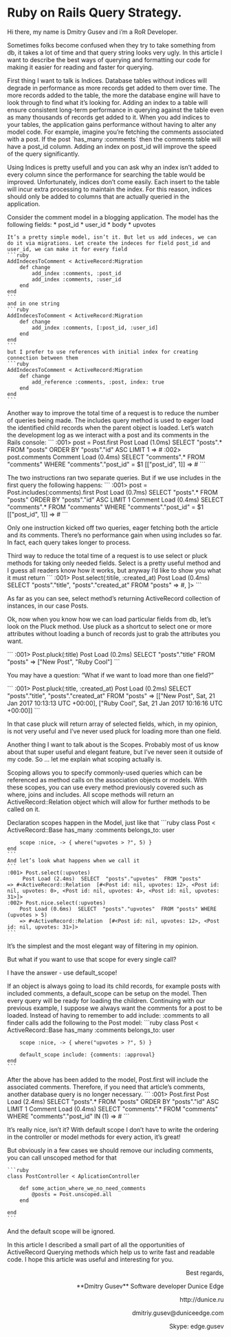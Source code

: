 # Ruby on Rails Query Strategy.
<p>Hi there, my name is Dmitry Gusev and i’m a RoR Developer.</p>
<p>
    Sometimes folks become confused when they try to take something from db, it takes a lot of time and that query string looks very ugly.
    In this article I want to describe the best ways of querying and formatting our code for making it easier for reading and faster for querying.
</p>
<p>
    First thing I want to talk is Indices. Database tables without indices will degrade in performance as more records get added to them over time.
    The more records added to the table, the more the database engine will have to look through to find what it’s looking for.
      Adding an index to a table will ensure consistent long-term performance in querying against the table even as many thousands of records get added to it.
    When you add indices to your tables, the application gains performance without having to alter any model code.
    For example, imagine you’re fetching the comments associated with a post. If the post `has_many :comments` then the comments table will have a post_id column.
    Adding an index on post_id will improve the speed of the query significantly.
</p>
<p>
    Using Indices is pretty usefull and you can ask why an index isn’t added to every column since the performance for searching the table would be improved. Unfortunately,
    indices don’t come easily. Each insert to the table will incur extra processing to maintain the index. For this reason, indices should only be added to columns that are actually
    queried in the application.
</p>
<p>
    Consider the comment model in a blogging application. The model has the following fields:
    * post_id
    * user_id
    * body
    * upvotes

    It’s a pretty simple model, isn’t it. But let us add indeces, we can do it via migrations. Let create the indeces for field post_id and user_id, we can make it for every field
    ```ruby
    AddIndecesToComment < ActiveRecord:Migration
        def change
            add_index :comments, :post_id
            add_index :comments, :user_id
        end
    end
    ```
    and in one string
    ```ruby
    AddIndecesToComment < ActiveRecord:Migration
        def change
            add_index :comments, [:post_id, :user_id]
        end
    end
    ```
    but I prefer to use references with initial index for creating connection between them
    ```ruby
    AddIndecesToComment < ActiveRecord:Migration
        def change
            add_reference :comments, :post, index: true
        end
    end
    ```
</p>
<p>
    Another way to improve the total time of a request is to reduce the number of queries being made. The includes query method is used to eager load the identified child records when the
    parent object is loaded. Let’s watch the development log as we interact with a post and its comments in the Rails console:
    ```
    :001> post = Post.first
        Post Load (1.0ms)  SELECT  "posts".* FROM "posts"  ORDER BY "posts"."id" ASC LIMIT 1
    => #<Post id: 1, title: "New Post", upvotes: 0, created_at: "2017-01-21 10:13:13", updated_at: "2017-01-21 10:13:13", user_id: 1>
    :002> post.comments
        Comment Load (0.4ms)  SELECT "comments".* FROM "comments" WHERE "comments"."post_id" = $1  [["post_id", 1]]
    => #<ActiveRecord::Associations::CollectionProxy  [#<Comment id: 1, body: "Good Post", upvotes: 0, post_id: 1, created_at: "2017-01-22 16:44:13", updated_at: "2017-01-22 16:44:13", user: id: 15>
    ```
</p>
<p>
    The two instructions ran two separate queries. But if we use includes in the first query the following happens:
    ```
    :001> post = Post.includes(:comments).first
        Post Load (0.7ms)  SELECT  "posts".* FROM "posts"  ORDER BY "posts"."id" ASC LIMIT 1
        Comment Load (0.4ms)  SELECT "comments".* FROM "comments" WHERE "comments"."post_id" = $1  [["post_id", 1]]
    => #<Post id: 1, title: "New Post", upvotes: 0, created_at: "2017-01-21 10:13:13", updated_at: "2017-01-21 10:13:13", user_id: 1>
    ```
</p>
<p>
    Only one instruction kicked off two queries, eager fetching both the article and its comments. There’s no performance gain when using includes so far.
    In fact, each query takes longer to process.
</p>
<p>
    Third way to reduce the total time of a request is to use select or pluck methods for taking only needed fields. Select is a pretty useful method and I guess all readers know how it works,
     but anyway I’d like to show you what it must return
    ```
    :001> Post.select(:titile, :created_at)
        Post Load (0.4ms)  SELECT  "posts"."title", "posts"."created_at"  FROM "posts"
    => #<ActiveRecord::Relation  [#<Post id: nil, title: "New Post", created_at: created_at: "2017-01-21 10:13:13">, <Post id: nil, title: "Ruby Cool", created_at: created_at: "2017-01-21 10:16:16" >]>
    ```
</p>
<p>
    As far as you can see, select method’s returning ActiveRecord collection of instances, in our case Posts.
</p>
<p>
    Ok, now when you know how we can load particular fields from db, let’s look on the Pluck method. Use pluck as a shortcut to select one or more attributes without loading a bunch of records
     just to grab the attributes you want.
</p>
```
:001> Post.pluck(:title)
    Post Load (0.2ms)  SELECT  "posts"."title"  FROM "posts"
=> ["New Post", "Ruby Cool"]
```

<p>You may have a question: “What if we want to load more than one field?”</p>
```
:001> Post.pluck(:title, :created_at)
    Post Load (0.2ms)  SELECT  "posts"."title", "posts"."created_at"  FROM "posts"
=> [["New Post", Sat, 21 Jan 2017 10:13:13 UTC +00:00], ["Ruby Cool", Sat, 21 Jan 2017 10:16:16 UTC +00:00]]
```

<p>
    In that case pluck will return array of selected fields, which, in my opinion, is not very useful and I’ve never used pluck for loading more than one field.
</p>
<p>
    Another thing I want to talk about is the Scopes. Probably most of us know about that super useful and elegant feature, but I’ve never seen it outside of my code.
     So … let me explain what scoping actually is.
</p>
<p>
    Scoping allows you to specify commonly-used queries which can be referenced as method calls on the association objects or models. With these scopes, you can use every method previously
    covered such as where, joins and includes. All scope methods will return an ActiveRecord::Relation object which will allow for further methods to be called on it.
</p>
<p>
    Declaration scopes happen in the Model, just like that
    ```ruby
    class Post < ActiveRecord::Base
        has_many :comments
        belongs_to: user

        scope :nice, -> { where("upvotes > ?", 5) }
    end
    ```
    And let’s look what happens when we call it
    ```
    :001> Post.select(:upvotes)
         Post Load (2.4ms)  SELECT  "posts"."upvotes"  FROM "posts"
    => #<ActiveRecord::Relation  [#<Post id: nil, upvotes: 12>, <Post id: nil, upvotes: 0>, <Post id: nil, upvotes: 4>, <Post id: nil, upvotes: 31>]>
    :002> Post.nice.select(:upvotes)
        Post Load (0.6ms)  SELECT  "posts"."upvotes"  FROM "posts" WHERE (upvotes > 5)
        => #<ActiveRecord::Relation  [#<Post id: nil, upvotes: 12>, <Post id: nil, upvotes: 31>]>
    ```
</p>
<p>
    It’s the simplest and the most elegant way of filtering in my opinion.
</p>
<p>
    But what if you want to use that scope for every single call?
</p>
<p>
    I have the answer - use default_scope!
</p>
<p>
    If an object is always going to load its child records, for example posts with included comments, a default_scope can be setup on the model. Then every query will be ready for loading
     the children.
    Continuing with our previous example, I suppose we always want the comments for a post to be loaded. Instead of having to remember to add include: :comments to all finder calls add the
     following to the Post model:
    ```ruby
    class Post < ActiveRecord::Base
        has_many :comments
        belongs_to: user

        scope :nice, -> { where("upvotes > ?", 5) }

        default_scope include: {comments: :approval}
    end
    ```
</p>
<p>
    After the above has been added to the model, Post.first will include the associated comments. Therefore, if you need that article’s comments, another database query is no longer necessary.
    ```
    :001> Post.first
         Post Load (2.4ms)  SELECT  "posts".*  FROM "posts"  ORDER BY "posts"."id" ASC LIMIT 1
         Comment Load (0.4ms)  SELECT "comments".* FROM "comments" WHERE "comments"."post_id" IN (1)
    => #<Post id: 1, title: "New Post", upvotes: 0, created_at: "2017-01-21 10:13:13", updated_at: "2017-01-21 10:13:13", user_id: 1>
    ```
</p>
<p>
    It’s really nice, isn’t it? With default scope I don’t have to write the ordering in the controller or model methods for every action, it’s great!
</p>
<p>
    But obviously in a few cases we should remove our including comments, you can call unscoped method for that

    ```ruby
    class PostController < AplicationController

        def some_action_where_we_no_need_comments
            @posts = Post.unscoped.all
        end

    end
    ```
</p>
<p>
    And the default scope will be ignored.
</p>
<p>
In this article I described  a small  part of all the opportunities of ActiveRecord Querying  methods which help us to write fast and readable code. I hope this article was useful and
 interesting for you.
</p>

<p align="right">Best regards,</p>
<p align="right">**Dmitry Gusev** Software developer Dunice Edge</p>
<p align="right">http://dunice.ru</p>
<p align="right">dmitriy.gusev@duniceedge.com</p>
<p align="right">Skype: edge.gusev</p>
